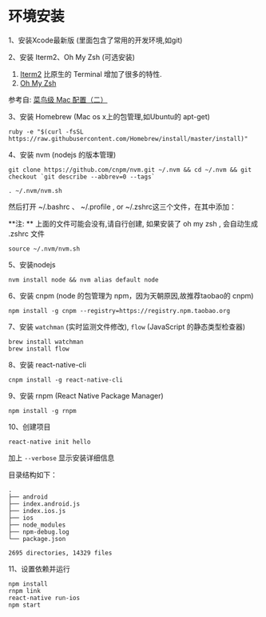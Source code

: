 # 环境安装

1、安装Xcode最新版 (里面包含了常用的开发环境,如git)

2、安装 Iterm2、Oh My Zsh (可选安装)

1. [Iterm2](https://www.iterm2.com) 比原生的 Terminal 增加了很多的特性.
2. [Oh My Zsh](http://ohmyz.sh/) 

参考自: [菜鸟级 Mac 配置（二）](http://geekplux.com/2014/03/03/mac_configuration_2.html)

3、安装 Homebrew (Mac os x上的包管理,如Ubuntu的 apt-get)

```
ruby -e "$(curl -fsSL https://raw.githubusercontent.com/Homebrew/install/master/install)"
```

4、安装 nvm (nodejs 的版本管理)

```
git clone https://github.com/cnpm/nvm.git ~/.nvm && cd ~/.nvm && git checkout `git describe --abbrev=0 --tags`

. ~/.nvm/nvm.sh
```

然后打开 ~/.bashrc 、 ~/.profile , or  ~/.zshrc这三个文件，在其中添加：

**注: ** 上面的文件可能会没有,请自行创建, 如果安装了 oh my zsh , 会自动生成 .zshrc 文件

```
source ~/.nvm/nvm.sh
```

5、安装nodejs

```
nvm install node && nvm alias default node
```

6、安装 cnpm (node 的包管理为 npm，因为天朝原因,故推荐taobao的 cnpm)

```
npm install -g cnpm --registry=https://registry.npm.taobao.org
```

7、安装 `watchman`  (实时监测文件修改), `flow` (JavaScript 的静态类型检查器)

```
brew install watchman
brew install flow
```
8、安装 react-native-cli

```
cnpm install -g react-native-cli
```
9、安装 rnpm (React Native Package Manager)

```
npm install -g rnpm
```

10、创建项目

```
react-native init hello
```

加上 `--verbose` 显示安装详细信息

目录结构如下：

```
.
├── android
├── index.android.js
├── index.ios.js
├── ios
├── node_modules
├── npm-debug.log
└── package.json

2695 directories, 14329 files
```

11、设置依赖并运行

```
npm install
rnpm link
react-native run-ios
npm start
```


